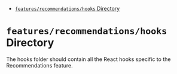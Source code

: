 <!-- START doctoc generated TOC please keep comment here to allow auto update -->
<!-- DON'T EDIT THIS SECTION, INSTEAD RE-RUN doctoc TO UPDATE -->

- [`features/recommendations/hooks` Directory](#featuresrecommendationshooks-directory)

<!-- END doctoc generated TOC please keep comment here to allow auto update -->

# `features/recommendations/hooks` Directory

The hooks folder should contain all the React hooks specific to the Recommendations feature.

